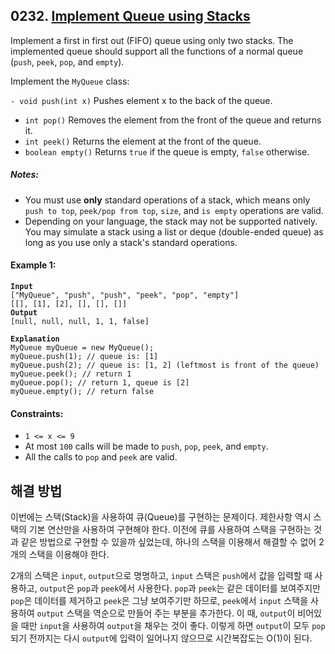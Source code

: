 ## 0232. [Implement Queue using Stacks](https://leetcode.com/problems/implement-queue-using-stacks/)

Implement a first in first out (FIFO) queue using only two stacks. The implemented queue should support all the functions of a normal queue (`push`, `peek`, `pop`, and `empty`).

Implement the `MyQueue` class:

`- void push(int x)` Pushes element x to the back of the queue.

- `int pop()` Removes the element from the front of the queue and returns it.
- `int peek()` Returns the element at the front of the queue.
- `boolean empty()` Returns `true` if the queue is empty, `false` otherwise.

##### **Notes:**

- You must use **only** standard operations of a stack, which means only `push to top`, `peek/pop from top`, `size`, and `is empty` operations are valid.
- Depending on your language, the stack may not be supported natively. You may simulate a stack using a list or deque (double-ended queue) as long as you use only a stack's standard operations.

#### **Example 1:**

<pre><code><strong>Input</strong>
["MyQueue", "push", "push", "peek", "pop", "empty"]
[[], [1], [2], [], [], []]
<strong>Output</strong>
[null, null, null, 1, 1, false]

<strong>Explanation</strong>
MyQueue myQueue = new MyQueue();
myQueue.push(1); // queue is: [1]
myQueue.push(2); // queue is: [1, 2] (leftmost is front of the queue)
myQueue.peek(); // return 1
myQueue.pop(); // return 1, queue is [2]
myQueue.empty(); // return false
</code></pre>

#### **Constraints:**

- `1 <= x <= 9`
- At most `100` calls will be made to `push`, `pop`, `peek`, and `empty`.
- All the calls to `pop` and `peek` are valid.

## 해결 방법

이번에는 스택(Stack)을 사용하여 큐(Queue)를 구현하는 문제이다. 제한사항 역시 스택의 기본 연산만을 사용하여 구현해야 한다. 이전에 큐를 사용하여 스택을 구현하는 것과 같은 방법으로 구현할 수 있을까 싶었는데, 하나의 스택을 이용해서 해결할 수 없어 2개의 스택을 이용해야 한다.

2개의 스택은 `input`, `output`으로 명명하고, `input` 스택은 `push`에서 값을 입력할 때 사용하고, `output`은 `pop`과 `peek`에서 사용한다. `pop`과 `peek`는 같은 데이터를 보여주지만 `pop`은 데이터를 제거하고 `peek`은 그냥 보여주기만 하므로, `peek`에서 `input` 스택을 사용하여 `output` 스택을 역순으로 만들어 주는 부분을 추가한다. 이 때, `output`이 비어있을 때만 `input`을 사용하여 `output`을 채우는 것이 좋다. 이렇게 하면 `output`이 모두 `pop`되기 전까지는 다시 `output`에 입력이 일어나지 않으므로 시간복잡도는 O(1)이 된다.

